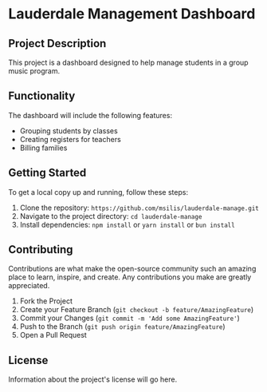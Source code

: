 # Lauderdale Management Dashboard

## Project Description

This project is a dashboard designed to help manage students in a group music program.

## Functionality

The dashboard will include the following features:

- Grouping students by classes
- Creating registers for teachers
- Billing families

## Getting Started

To get a local copy up and running, follow these steps:

1. Clone the repository: `https://github.com/msilis/lauderdale-manage.git`
2. Navigate to the project directory: `cd lauderdale-manage`
3. Install dependencies: `npm install` or `yarn install` or `bun install`

## Contributing

Contributions are what make the open-source community such an amazing place to learn, inspire, and create. Any contributions you make are greatly appreciated.

1. Fork the Project
2. Create your Feature Branch (`git checkout -b feature/AmazingFeature`)
3. Commit your Changes (`git commit -m 'Add some AmazingFeature'`)
4. Push to the Branch (`git push origin feature/AmazingFeature`)
5. Open a Pull Request

## License

Information about the project's license will go here.
